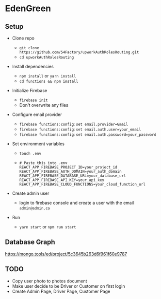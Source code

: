 # EdenGreen

## Setup
- Clone repo
    - `git clone https://github.com/54Factory/upworkAuthRolesRouting.git`
    - `cd upworkAuthRolesRouting`

- Install dependencies
    - `npm install` or `yarn install`
    - `cd functions && npm install`

- Initialize Firebase
    - `firebase init`
    - Don't overwrite any files

- Configure email provider
    - `firebase functions:config:set email.provider=Gmail`
    - `firebase functions:config:set email.auth.user=your_email`
    - `firebase functions:config:set email.auth.password=your_password`

- Set environment variables
    - `touch .env`
    - ```
      # Paste this into .env
      REACT_APP_FIREBASE_PROJECT_ID=your_project_id
      REACT_APP_FIREBASE_AUTH_DOMAIN=your_auth_domain
      REACT_APP_FIREBASE_DATABASE_URL=your_database_url
      REACT_APP_FIREBASE_API_KEY=your_api_key
      REACT_APP_FIREBASE_CLOUD_FUNCTIONS=your_cloud_function_url
      ```

- Create admin user
    - login to firebase console and create a user with the email `admin@admin.co`

- Run
    - `yarn start` or `npm run start`

## Database Graph
https://mongo.tools/ed/project/5c3645b263d6f961f60e9787

## TODO
- Copy user photo to photos document
- Make user decide to be Driver or Customer on first login
- Create Admin Page, Driver Page, Customer Page
